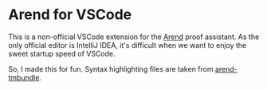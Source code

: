 # Arend for VSCode

This is a non-official VSCode extension for the [Arend] proof assistant.
As the only official editor is IntelliJ IDEA, it's difficult when we want to
enjoy the sweet startup speed of VSCode.

So, I made this for fun.
Syntax highlighting files are taken from [arend-tmbundle].

 [Arend]: https://arend-lang.github.io
 [arend-tmbundle]: https://github.com/arend-lang/arend-tmbundle
